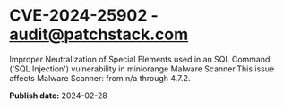 # CVE-2024-25902 - audit@patchstack.com

Improper Neutralization of Special Elements used in an SQL Command ('SQL Injection') vulnerability in miniorange Malware Scanner.This issue affects Malware Scanner: from n/a through 4.7.2.



**Publish date:** 2024-02-28
